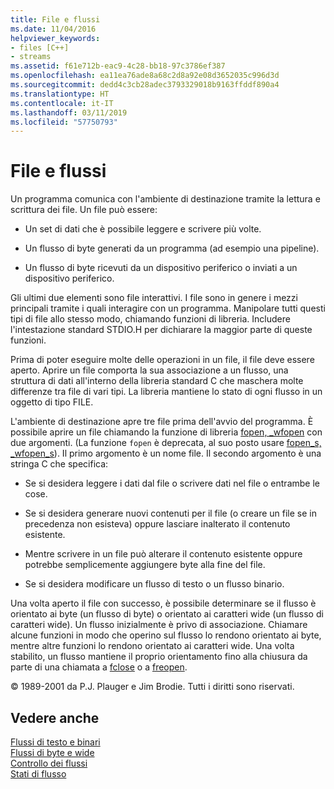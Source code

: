 ```yaml
---
title: File e flussi
ms.date: 11/04/2016
helpviewer_keywords:
- files [C++]
- streams
ms.assetid: f61e712b-eac9-4c28-bb18-97c3786ef387
ms.openlocfilehash: ea11ea76ade8a68c2d8a92e08d3652035c996d3d
ms.sourcegitcommit: dedd4c3cb28adec3793329018b9163ffddf890a4
ms.translationtype: HT
ms.contentlocale: it-IT
ms.lasthandoff: 03/11/2019
ms.locfileid: "57750793"
---
```

# <a name="files-and-streams"></a>File e flussi

Un programma comunica con l'ambiente di destinazione tramite la lettura e scrittura dei file. Un file può essere:

- Un set di dati che è possibile leggere e scrivere più volte.

- Un flusso di byte generati da un programma (ad esempio una pipeline).

- Un flusso di byte ricevuti da un dispositivo periferico o inviati a un dispositivo periferico.

Gli ultimi due elementi sono file interattivi. I file sono in genere i mezzi principali tramite i quali interagire con un programma. Manipolare tutti questi tipi di file allo stesso modo, chiamando funzioni di libreria. Includere l'intestazione standard STDIO.H per dichiarare la maggior parte di queste funzioni.

Prima di poter eseguire molte delle operazioni in un file, il file deve essere aperto. Aprire un file comporta la sua associazione a un flusso, una struttura di dati all'interno della libreria standard C che maschera molte differenze tra file di vari tipi. La libreria mantiene lo stato di ogni flusso in un oggetto di tipo FILE.

L'ambiente di destinazione apre tre file prima dell'avvio del programma. È possibile aprire un file chiamando la funzione di libreria [fopen, _wfopen](../c-runtime-library/reference/fopen-wfopen.md) con due argomenti. (La funzione `fopen` è deprecata, al suo posto usare [fopen_s, _wfopen_s](../c-runtime-library/reference/fopen-s-wfopen-s.md)). Il primo argomento è un nome file. Il secondo argomento è una stringa C che specifica:

- Se si desidera leggere i dati dal file o scrivere dati nel file o entrambe le cose.

- Se si desidera generare nuovi contenuti per il file (o creare un file se in precedenza non esisteva) oppure lasciare inalterato il contenuto esistente.

- Mentre scrivere in un file può alterare il contenuto esistente oppure potrebbe semplicemente aggiungere byte alla fine del file.

- Se si desidera modificare un flusso di testo o un flusso binario.

Una volta aperto il file con successo, è possibile determinare se il flusso è orientato ai byte (un flusso di byte) o orientato ai caratteri wide (un flusso di caratteri wide). Un flusso inizialmente è privo di associazione. Chiamare alcune funzioni in modo che operino sul flusso lo rendono orientato ai byte, mentre altre funzioni lo rendono orientato ai caratteri wide. Una volta stabilito, un flusso mantiene il proprio orientamento fino alla chiusura da parte di una chiamata a [fclose](../c-runtime-library/reference/fclose-fcloseall.md) o a [freopen](../c-runtime-library/reference/freopen-wfreopen.md).

© 1989-2001 da P.J. Plauger e Jim Brodie. Tutti i diritti sono riservati.

## <a name="see-also"></a>Vedere anche

[Flussi di testo e binari](../c-runtime-library/text-and-binary-streams.md)<br/>
[Flussi di byte e wide](../c-runtime-library/byte-and-wide-streams.md)<br/>
[Controllo dei flussi](../c-runtime-library/controlling-streams.md)<br/>
[Stati di flusso](../c-runtime-library/stream-states.md)

